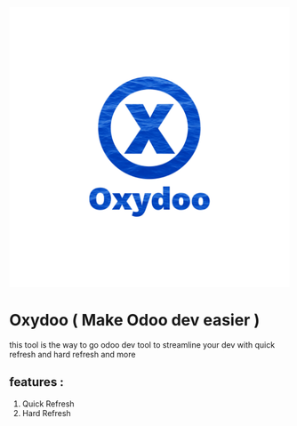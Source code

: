 ![OXYDOO LOGO](OXYDOO.png)
# Oxydoo ( Make Odoo dev easier )

this tool is the way to go odoo dev tool to streamline your dev with quick refresh and hard refresh and more

## features :
1. Quick Refresh
2. Hard Refresh
